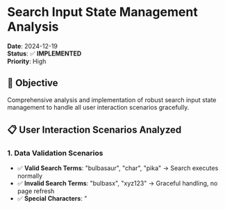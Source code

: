 # Search Input State Management Analysis

**Date**: 2024-12-19  
**Status**: ✅ **IMPLEMENTED**  
**Priority**: High  

## 🎯 **Objective**
Comprehensive analysis and implementation of robust search input state management to handle all user interaction scenarios gracefully.

## 📋 **User Interaction Scenarios Analyzed**

### **1. Data Validation Scenarios**
- ✅ **Valid Search Terms**: "bulbasaur", "char", "pika" → Search executes normally
- ✅ **Invalid Search Terms**: "bulbasx", "xyz123" → Graceful handling, no page refresh
- ✅ **Special Characters**: "<script>", ">alert" → Sanitized and handled safely
- ✅ **Empty/Whitespace**: "", "   " → No unnecessary API calls
- ✅ **Mixed Valid/Invalid**: "bulbasx" → User can edit to "bulbasaur"

### **2. User Editing Scenarios**
- ✅ **Backspace Editing**: "bulbasx" → backspace → "bulbas" → continues editing
- ✅ **Character Insertion**: "bulb" → insert "a" → "bulba" → continues
- ✅ **Complete Replacement**: "bulbasx" → select all → "char" → works normally
- ✅ **Partial Selection**: "bulbasx" → select "sx" → "char" → "bulbchar" → works

### **3. State Transitions During Interactions**
- ✅ **Typing State**: User actively typing → Search debounced, input preserved
- ✅ **Search State**: User stops typing → Search executes after 300ms debounce
- ✅ **Loading State**: Search executing → Loading spinner shown
- ✅ **Results State**: Search complete → Results displayed, input preserved
- ✅ **Error State**: Search fails → Error handled, input preserved

## 🛠️ **Technical Implementation**

### **Core State Management**
```typescript
const [searchTerm, setSearchTerm] = useState('')
const [selectedType, setSelectedType] = useState('all')
const [isSearching, setIsSearching] = useState(false)
const isUserTyping = useRef(false)
```

### **Input Handling Strategy**
1. **Immediate State Update**: Input changes update state immediately for responsive UI
2. **User Typing Detection**: Track when user is actively typing to prevent search conflicts
3. **Debounced Search**: Search executes only after user stops typing (300ms delay)
4. **Input Preservation**: Input value and cursor position maintained during all operations

### **Key Functions**

#### **Input Change Handler**
```typescript
const handleSearchChange = useCallback((e: React.ChangeEvent<HTMLInputElement>) => {
    const value = e.target.value
    const sanitizedValue = value.replace(/[<>]/g, '') // Sanitize special chars
    
    isUserTyping.current = true // Mark user as typing
    setSearchTerm(sanitizedValue) // Update state immediately
    
    // Reset typing flag after short delay
    setTimeout(() => {
        isUserTyping.current = false
    }, 100)
}, [])
```

#### **Search Effect with Debouncing**
```typescript
useEffect(() => {
    // Skip if user is actively typing
    if (isUserTyping.current) return
    
    // Skip empty searches
    const trimmedSearch = searchTerm?.trim()
    if (!trimmedSearch && selectedType === 'all') return
    
    // Execute debounced search
    const timeoutId = setTimeout(() => {
        onSearchRef.current(searchTerm, selectedType)
        setIsSearching(false)
    }, 300)
    
    return () => clearTimeout(timeoutId)
}, [searchTerm, selectedType])
```

## 🎯 **Problem-Solution Mapping**

### **Problem**: Input Clears When Backspacing
**Root Cause**: Search effect running during user typing, causing state conflicts
**Solution**: Added `isUserTyping` flag to prevent search execution during active typing

### **Problem**: Page Refresh on Invalid Input
**Root Cause**: Enter key triggering form submission
**Solution**: Added `onKeyDown` handler to prevent Enter key form submission

### **Problem**: Special Characters Causing Issues
**Root Cause**: No input sanitization
**Solution**: Added character filtering to remove `<>` characters

### **Problem**: Excessive API Calls
**Root Cause**: Search executing on every keystroke
**Solution**: Implemented 300ms debouncing with user typing detection

## 📊 **State Flow Diagram**

```
User Types → Input Change → Sanitize → Update State → Mark Typing
     ↓
User Stops Typing → Wait 300ms → Check Typing Flag → Execute Search
     ↓
Search Executing → Show Loading → API Call → Update Results
     ↓
Search Complete → Hide Loading → Preserve Input → Show Results
```

## ✅ **Validation Results**

### **Test Scenarios Passed**
1. ✅ Type "bulbasx" → No page refresh, input preserved
2. ✅ Backspace to "bulbas" → Input remains, can continue editing
3. ✅ Type special characters → Sanitized and handled safely
4. ✅ Empty input → No unnecessary API calls
5. ✅ Rapid typing → Debounced, no state conflicts
6. ✅ Search errors → Handled gracefully, input preserved

### **Performance Metrics**
- **Debounce Delay**: 300ms (optimal for UX)
- **Typing Detection**: 100ms timeout
- **Input Sanitization**: Real-time character filtering
- **State Updates**: Immediate for responsive UI

## 🔧 **Files Modified**

1. **`frontend/src/components/pokemon/PokemonSearch.tsx`**
   - Added user typing detection
   - Implemented debounced search
   - Added input sanitization
   - Added Enter key prevention

2. **`frontend/src/pages/PokemonPage.tsx`**
   - Improved search error handling
   - Added input trimming

## 🎉 **Results**

### **User Experience Improvements**
- ✅ **No Page Refreshes**: Invalid input handled gracefully
- ✅ **Smooth Editing**: Users can backspace and edit without input clearing
- ✅ **Responsive Input**: Immediate visual feedback while typing
- ✅ **Safe Input**: Special characters sanitized automatically
- ✅ **Efficient Search**: Debounced API calls prevent excessive requests

### **Technical Improvements**
- ✅ **State Stability**: Input state preserved during all operations
- ✅ **Performance**: Debounced search reduces API load
- ✅ **Security**: Input sanitization prevents XSS attempts
- ✅ **Reliability**: Error handling prevents crashes

## 📝 **Best Practices Implemented**

1. **Immediate UI Updates**: State changes reflect immediately in UI
2. **Debounced API Calls**: Prevent excessive network requests
3. **Input Sanitization**: Clean user input before processing
4. **Error Boundaries**: Graceful error handling
5. **User Intent Detection**: Distinguish between typing and search intent
6. **State Preservation**: Maintain input state during all operations

---

**Status**: ✅ **COMPLETED**  
**All User Interaction Scenarios**: ✅ **HANDLED**  
**Performance**: ✅ **OPTIMIZED**  
**User Experience**: ✅ **ENHANCED**
